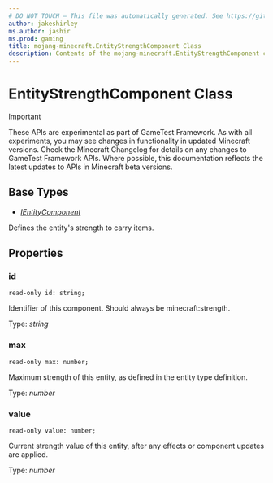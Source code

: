 ```yaml
---
# DO NOT TOUCH — This file was automatically generated. See https://github.com/Mojang/MinecraftScriptingApiDocsGenerator to modify descriptions, examples, etc.
author: jakeshirley
ms.author: jashir
ms.prod: gaming
title: mojang-minecraft.EntityStrengthComponent Class
description: Contents of the mojang-minecraft.EntityStrengthComponent class.
---
```

# EntityStrengthComponent Class
>[!IMPORTANT]
>These APIs are experimental as part of GameTest Framework. As with all experiments, you may see changes in functionality in updated Minecraft versions. Check the Minecraft Changelog for details on any changes to GameTest Framework APIs. Where possible, this documentation reflects the latest updates to APIs in Minecraft beta versions.

## Base Types
- [*IEntityComponent*](IEntityComponent.md)

Defines the entity's strength to carry items.

## Properties
### **id**
`read-only id: string;`

Identifier of this component. Should always be minecraft:strength.

Type: *string*


### **max**
`read-only max: number;`

Maximum strength of this entity, as defined in the entity type definition.

Type: *number*


### **value**
`read-only value: number;`

Current strength value of this entity, after any effects or component updates are applied.

Type: *number*




